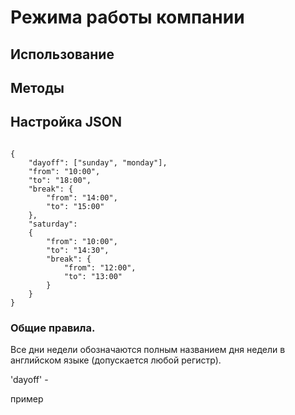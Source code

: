 # Режима работы компании

## Использование

## Методы

## Настройка JSON

<code>
{
    "dayoff": ["sunday", "monday"],
    "from": "10:00",
    "to": "18:00",
    "break": {
        "from": "14:00",
        "to": "15:00"
    },
    "saturday":
    {
        "from": "10:00",
        "to": "14:30",
        "break": {
            "from": "12:00",
            "to": "13:00"
        }
    }
}
</code>

### Общие правила.

Все дни недели обозначаются полным названием дня недели в английском языке (допускается любой регистр).



'dayoff' - 

пример

